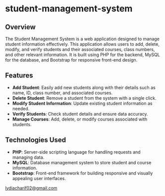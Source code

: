 # student-management-system

## Overview

The Student Management System is a web application designed to manage student information effectively. This application allows users to add, delete, modify, and verify students and their associated courses, class numbers, and other relevant information. It is built using PHP for the backend, MySQL for the database, and Bootstrap for responsive front-end design.

## Features

- **Add Student**: Easily add new students along with their details such as name, ID, class number, and associated courses.
- **Delete Student**: Remove a student from the system with a single click.
- **Modify Student Information**: Update existing student information as needed.
- **Verify Students**: Check student details and ensure data accuracy.
- **Manage Courses**: Add, delete, or modify courses associated with students.

## Technologies Used

- **PHP**: Server-side scripting language for handling requests and managing data.
- **MySQL**: Database management system to store student and course information.
- **Bootstrap**: Front-end framework for building responsive and visually appealing user interfaces.

lydiacharif02@gmail.com
